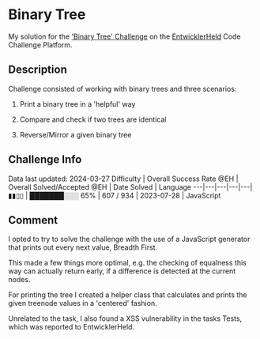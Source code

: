 # Binary Tree

My solution for the ['Binary Tree' Challenge](https://platform.entwicklerheld.de/challenge/binary-tree?technology=JavaScript) on the [EntwicklerHeld](https://platform.entwicklerheld.de/) Code Challenge Platform.

## Description
Challenge consisted of working with binary trees and three scenarios:

1) Print a binary tree in a 'helpful' way

2) Compare and check if two trees are identical

3) Reverse/Mirror a given binary tree

## Challenge Info
Data last updated: 2024-03-27
Difficulty | Overall Success Rate @EH | Overall Solved/Accepted @EH | Date Solved | Language
---|---|---|---|---|
▮▮▯▯ | ███████░░░ 65% | 607 / 934 | 2023-07-28 | JavaScript

## Comment
I opted to try to solve the challenge with the use of a JavaScript generator that prints out every next value, Breadth First.

This made a few things more optimal, e.g. the checking of equalness this way can actually return early, if a difference is detected at the current nodes.

For printing the tree I created a helper class that calculates and prints the given treenode values in a 'centered' fashion.

Unrelated to the task, I also found a XSS vulnerability in the tasks Tests, which was reported to EntwicklerHeld.
